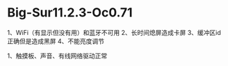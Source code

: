 # Big-Sur11.2.3-Oc0.71

1、WiFi（有显示但没有用）和蓝牙不可用
2、长时间熄屏造成卡屏
3、缓冲区id正确但是造成黑屏
4、不能亮度调节

1、触摸板、声音、有线网络驱动正常
